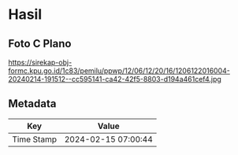 # Hasil

## Foto C Plano

https://sirekap-obj-formc.kpu.go.id/1c83/pemilu/ppwp/12/06/12/20/16/1206122016004-20240214-191512--cc595141-ca42-42f5-8803-d194a461cef4.jpg


## Metadata

| Key        | Value               |
| ---------- | ------------------- |
| Time Stamp | 2024-02-15 07:00:44 |



